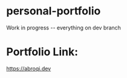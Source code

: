 # personal-portfolio
Work in progress -- everything on dev branch

# Portfolio Link:
https://abroqi.dev

